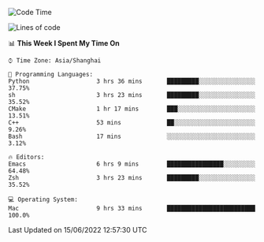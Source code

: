 <!--START_SECTION:waka-->
![Code Time](http://img.shields.io/badge/Code%20Time-730%20hrs%2038%20mins-blue)

![Lines of code](https://img.shields.io/badge/From%20Hello%20World%20I%27ve%20Written-22%20Thousand%20lines%20of%20code-blue)

📊 **This Week I Spent My Time On** 

```text
⌚︎ Time Zone: Asia/Shanghai

💬 Programming Languages: 
Python                   3 hrs 36 mins       █████████░░░░░░░░░░░░░░░░   37.75% 
sh                       3 hrs 23 mins       █████████░░░░░░░░░░░░░░░░   35.52% 
CMake                    1 hr 17 mins        ███░░░░░░░░░░░░░░░░░░░░░░   13.51% 
C++                      53 mins             ██░░░░░░░░░░░░░░░░░░░░░░░   9.26% 
Bash                     17 mins             ░░░░░░░░░░░░░░░░░░░░░░░░░   3.12%

🔥 Editors: 
Emacs                    6 hrs 9 mins        ████████████████░░░░░░░░░   64.48% 
Zsh                      3 hrs 23 mins       █████████░░░░░░░░░░░░░░░░   35.52%

💻 Operating System: 
Mac                      9 hrs 33 mins       █████████████████████████   100.0%

```


 Last Updated on 15/06/2022 12:57:30 UTC
<!--END_SECTION:waka-->
